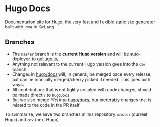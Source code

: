 # Hugo Docs

Documentation site for [Hugo](https://github.com/gohugoio/hugo), the very fast and flexible static site generator built with love in GoLang.

## Branches

* The `master` branch is the **current Hugo version** and will be auto-deployed to [gohugo.io/](https://gohugo.io/).
* Anything not relevant to the current Hugo version goes into the `dev` branch.
* Changes in [hugo/docs](https://github.com/gohugoio/hugo/tree/master/docs) will, in general, be merged once every release, but can be manually merged/cherry picked if needed. This goes both ways.
* All contributions that is not tightly coupled with code changes, should be made directly to `hugoDocs`.
* But we also merge PRs into  [hugo/docs](https://github.com/gohugoio/hugo/tree/master/docs), but preferably changes that is related to the code in the PR itself

To summarize, we have two branches in this repository: `master` (current Hugo) and `dev` (next Hugo).
